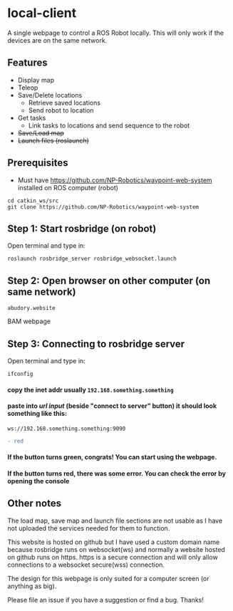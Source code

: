 # local-client

A single webpage to control a ROS Robot locally. This will only work if the devices are on the same network.

## Features

- Display map
- Teleop
- Save/Delete locations
    - Retrieve saved locations
    - Send robot to location
- Get tasks
    - Link tasks to locations and send sequence to the robot
- ~~Save/Load map~~
- ~~Launch files (roslaunch)~~

## Prerequisites
- Must have https://github.com/NP-Robotics/waypoint-web-system installed on ROS computer (robot)
```
cd catkin_ws/src
git clone https://github.com/NP-Robotics/waypoint-web-system
```

## Step 1: Start rosbridge (on robot)
Open terminal and type in:
```
roslaunch rosbridge_server rosbridge_websocket.launch
```

## Step 2: Open browser on other computer (on same network)

```
abudory.website
```
BAM webpage

## Step 3: Connecting to rosbridge server
Open terminal and type in:
```
ifconfig
```
#### copy the inet addr usually ```192.168.something.something```

#### paste into _url input_ (beside "connect to server" button) it should look something like this:
```
ws://192.168.something.something:9090
```
```diff
- red
```
#### If the button turns green, congrats! You can start using the webpage. 
#### If the button turns red, there was some error. You can check the error by opening the console

## Other notes
The load map, save map and launch file sections are not usable as I have not uploaded the services needed for them to function.

This website is hosted on github but I have used a custom domain name because rosbridge runs on websocket(ws) and normally a website hosted on github runs on https. https is a secure connection and will only allow connections to a websocket secure(wss) connection.

The design for this webpage is only suited for a computer screen (or anything as big).

Please file an issue if you have a suggestion or find a bug. Thanks!

